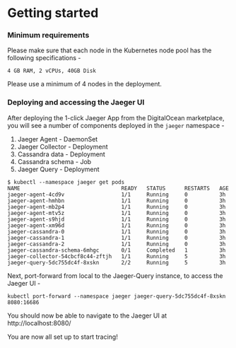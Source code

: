 # Getting started

### Minimum requirements

Please make sure that each node in the Kubernetes node pool has the following specifications - 

```
4 GB RAM, 2 vCPUs, 40GB Disk
```

Please use a minimum of 4 nodes in the deployment.

### Deploying and accessing the Jaeger UI

After deploying the 1-click Jaeger App from the DigitalOcean marketplace, you will see a number of components deployed in the `jaeger` namespace - 

1. Jaeger Agent - DaemonSet
2. Jaeger Collector - Deployment
3. Cassandra data - Deployment
4. Cassandra schema - Job
5. Jaeger Query - Deployment


```
$ kubectl --namespace jaeger get pods
NAME                                READY   STATUS      RESTARTS   AGE
jaeger-agent-4cd9v                  1/1     Running     0          3h
jaeger-agent-hmhbn                  1/1     Running     0          3h
jaeger-agent-mb2p4                  1/1     Running     0          3h
jaeger-agent-mtv5z                  1/1     Running     0          3h
jaeger-agent-s9hjd                  1/1     Running     0          3h
jaeger-agent-xm96d                  1/1     Running     0          3h
jaeger-cassandra-0                  1/1     Running     0          3h
jaeger-cassandra-1                  1/1     Running     0          3h
jaeger-cassandra-2                  1/1     Running     0          3h
jaeger-cassandra-schema-6mhgc       0/1     Completed   1          3h
jaeger-collector-54cbcf8c44-zftjh   1/1     Running     5          3h
jaeger-query-5dc755dc4f-8xskn       2/2     Running     5          3h

```

Next, port-forward from local to the Jaeger-Query instance, to access the Jaeger UI - 

```
kubectl port-forward --namespace jaeger jaeger-query-5dc755dc4f-8xskn 8080:16686
```

You should now be able to navigate to the Jaeger UI at http://localhost:8080/ 

You are now all set up to start tracing!

